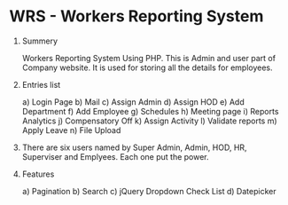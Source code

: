 WRS - Workers Reporting System
==============================

  1.  Summery

        Workers Reporting System Using PHP. This is Admin and user part of Company website. It is used for storing 
        all the details for employees.
        
  2.  Entries list
  
        a) Login Page
        b) Mail
        c) Assign Admin 
        d) Assign HOD
        e) Add Department
        f) Add Employee
        g) Schedules
        h) Meeting page
        i) Reports Analytics
        j) Compensatory Off
        k) Assign Activity
        l) Validate reports
        m) Apply Leave
        n) File Upload
        
  3.  There are six users named by Super Admin, Admin, HOD, HR, Superviser and Emplyees. Each one put the power.
  
  4.  Features
  
        a) Pagination
        b) Search
        c) jQuery Dropdown Check List
        d) Datepicker
